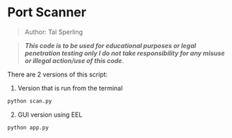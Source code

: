 # Port Scanner

> Author: Tal Sperling

>  ___This code is to be used for educational purposes or legal penetration testing only
I do not take responsibility for any misuse or illegal action/use of this code___.

There are 2 versions of this script:
1) Version that is run from the terminal

```bash
python scan.py
```
2) GUI version using EEL

```bash
python app.py
```
